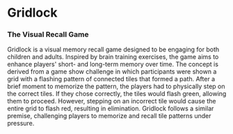 # Gridlock
### The Visual Recall Game 

Gridlock is a visual memory recall game designed to be engaging for both children and adults. Inspired by brain training exercises, the game aims to enhance players' short- and long-term memory over time. The concept is derived from a game show challenge in which participants were shown a grid with a flashing pattern of connected tiles that formed a path. After a brief moment to memorize the pattern, the players had to physically step on the correct tiles. If they chose correctly, the tiles would flash green, allowing them to proceed. However, stepping on an incorrect tile would cause the entire grid to flash red, resulting in elimination. Gridlock follows a similar premise, challenging players to memorize and recall tile patterns under pressure.
